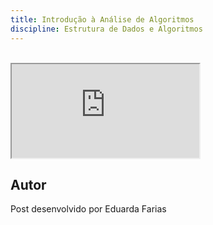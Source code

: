 ```yaml
---
title: Introdução à Análise de Algoritmos
discipline: Estrutura de Dados e Algoritmos
---
```


<br>

<iframe src="https://drive.google.com/file/d/1vCNT5a0qbk9exannYk5HmH0te4gD03N1/preview" allow="autoplay" ></iframe>

## Autor 

Post desenvolvido por Eduarda Farias 